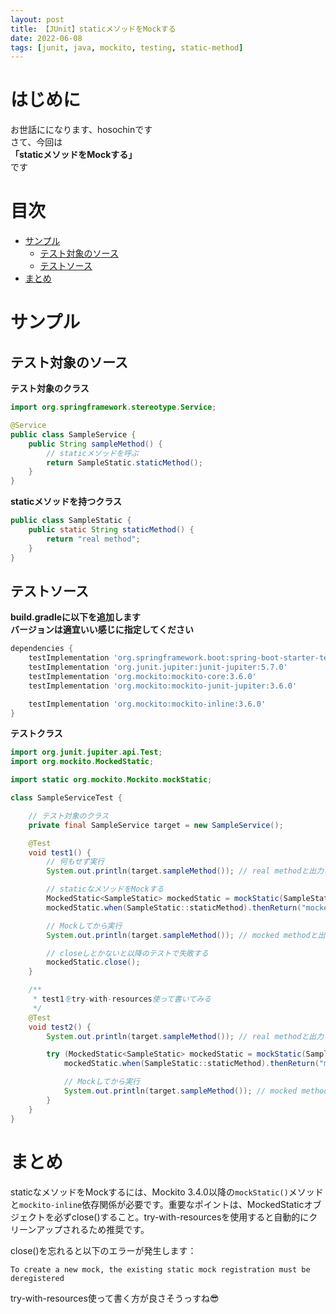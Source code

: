 ```yaml
---
layout: post
title: 【JUnit】staticメソッドをMockする
date: 2022-06-08
tags: [junit, java, mockito, testing, static-method]
---
```


# はじめに

お世話にになります、hosochinです  
さて、今回は  
**「staticメソッドをMockする」**  
です

# 目次

- [サンプル](#サンプル)
  - [テスト対象のソース](#テスト対象のソース)
  - [テストソース](#テストソース)
- [まとめ](#まとめ)

# サンプル

## テスト対象のソース

**テスト対象のクラス**

```java
import org.springframework.stereotype.Service;

@Service
public class SampleService {
    public String sampleMethod() {
        // staticメソッドを呼ぶ
        return SampleStatic.staticMethod();
    }
}
```

**staticメソッドを持つクラス**

```java
public class SampleStatic {
    public static String staticMethod() {
        return "real method";
    }
}
```

## テストソース

**build.gradleに以下を追加します**  
**バージョンは適宜いい感じに指定してください**

```gradle
dependencies {
	testImplementation 'org.springframework.boot:spring-boot-starter-test'
	testImplementation 'org.junit.jupiter:junit-jupiter:5.7.0'
	testImplementation 'org.mockito:mockito-core:3.6.0'
	testImplementation 'org.mockito:mockito-junit-jupiter:3.6.0'

	testImplementation 'org.mockito:mockito-inline:3.6.0'
}
```

**テストクラス**

```java
import org.junit.jupiter.api.Test;
import org.mockito.MockedStatic;

import static org.mockito.Mockito.mockStatic;

class SampleServiceTest {

    // テスト対象のクラス
    private final SampleService target = new SampleService();

    @Test
    void test1() {
        // 何もせず実行
        System.out.println(target.sampleMethod()); // real methodと出力される

        // staticなメソッドをMockする
        MockedStatic<SampleStatic> mockedStatic = mockStatic(SampleStatic.class);
        mockedStatic.when(SampleStatic::staticMethod).thenReturn("mocked method");

        // Mockしてから実行
        System.out.println(target.sampleMethod()); // mocked methodと出力される

        // closeしとかないと以降のテストで失敗する
        mockedStatic.close();
    }

    /**
     * test1をtry-with-resources使って書いてみる
     */
    @Test
    void test2() {
        System.out.println(target.sampleMethod()); // real methodと出力される

        try (MockedStatic<SampleStatic> mockedStatic = mockStatic(SampleStatic.class)) {
            mockedStatic.when(SampleStatic::staticMethod).thenReturn("mocked method");

            // Mockしてから実行
            System.out.println(target.sampleMethod()); // mocked methodと出力される
        }
    }
}
```

# まとめ

staticなメソッドをMockするには、Mockito 3.4.0以降の`mockStatic()`メソッドと`mockito-inline`依存関係が必要です。重要なポイントは、MockedStaticオブジェクトを必ずclose()すること。try-with-resourcesを使用すると自動的にクリーンアップされるため推奨です。

close()を忘れると以下のエラーが発生します：

```
To create a new mock, the existing static mock registration must be deregistered
```

try-with-resources使って書く方が良さそうっすね😎